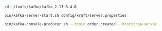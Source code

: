 ```bash
cd ~/tools/kafka/kafka_2.13-3.4.0
```

```bash
bin/kafka-server-start.sh config/kraft/server.properties
```

```bash
bin/kafka-console-producer.sh --topic order.created --bootstrap-server localhost:9092
```
